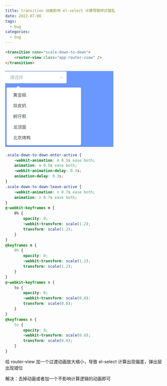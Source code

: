 ```yaml
---
title: transition 动画影响 el-select 计算导致样式错乱
date: 2022-07-08
tags:
  - bug
categories:
  - bug
---
```


```html
<transition name="scale-down-to-down">
	<router-view class="app-router-view" />
</transition>
```

![](https://raw.githubusercontent.com/hanghang0321/images/main/20220708132323.png)

```css
.scale-down-to-down-enter-active {
	-webkit-animation: m 0.5s ease both;
	animation: m 0.5s ease both;
	-webkit-animation-delay: 0.3s;
	animation-delay: 0.3s;
}
.scale-down-to-down-leave-active {
	-webkit-animation: n 0.7s ease both;
	animation: n 0.7s ease both;
}
@-webkit-keyframes m {
	0% {
		opacity: 0;
		-webkit-transform: scale(1.2);
		transform: scale(1.2);
	}
}
@keyframes m {
	0% {
		opacity: 0;
		-webkit-transform: scale(1.2);
		transform: scale(1.2);
	}
}
@-webkit-keyframes n {
	to {
		opacity: 0;
		-webkit-transform: scale(0.8);
		transform: scale(0.8);
	}
}
@keyframes n {
	to {
		opacity: 0;
		-webkit-transform: scale(0.8);
		transform: scale(0.8);
	}
}
```

给 router-view 加一个过渡动画放大缩小，导致 el-select 计算出现偏差，弹出层出现错位

解决：去掉动画或者加一个不影响计算逻辑的动画即可
